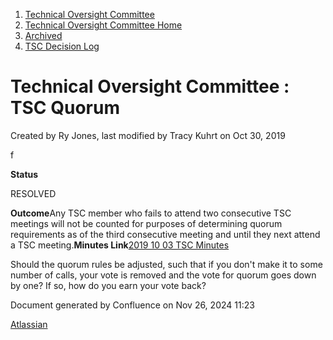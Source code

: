 1. [Technical Oversight Committee](index.html)
2. [Technical Oversight Committee Home](Technical-Oversight-Committee-Home_21430274.html)
3. [Archived](Archived_21447696.html)
4. [TSC Decision Log](TSC-Decision-Log_21437418.html)

# Technical Oversight Committee : TSC Quorum

Created by Ry Jones, last modified by Tracy Kuhrt on Oct 30, 2019

f

  **Status**

RESOLVED 

**Outcome**Any TSC member who fails to attend two consecutive TSC meetings will not be counted for purposes of determining quorum requirements as of the third consecutive meeting and until they next attend a TSC meeting.**Minutes Link**[2019 10 03 TSC Minutes](2019-10-03-TSC-Minutes_21434786.html)

Should the quorum rules be adjusted, such that if you don't make it to some number of calls, your vote is removed and the vote for quorum goes down by one? If so, how do you earn your vote back?

Document generated by Confluence on Nov 26, 2024 11:23

[Atlassian](http://www.atlassian.com/)

